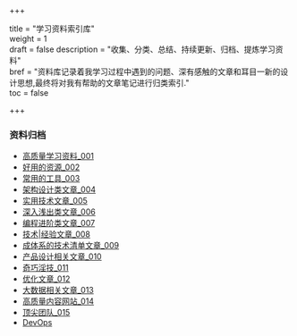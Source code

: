 +++

title = "学习资料索引库"  
weight = 1  
draft = false
description = "收集、分类、总结、持续更新、归档、提炼学习资料"  
bref = "资料库记录着我学习过程中遇到的问题、深有感触的文章和耳目一新的设计思想,最终将对我有帮助的文章笔记进行归类索引."  
toc = false

+++

### 资料归档
- [高质量学习资料_001](type-1) 
- [好用的资源_002](type-2)
- [常用的工具_003](type-3)  
- [架构设计类文章_004](type-4)  
- [实用技术文章_005](type-5)   
- [深入浅出类文章_006](type-6)   
- [编程进阶类文章_007](type-7)   
- [技术|经验文章_008](type-8)   
- [成体系的技术清单文章_009](type-9)   
- [产品设计相关文章_010](type-10)     
- [奇巧淫技_011](type-11)   
- [优化文章_012](type-12)   
- [大数据相关文章_013](type-13)   
- [高质量内容网站_014](type-14)   
- [顶尖团队_015](type-15) 
- [DevOps](type-16)
